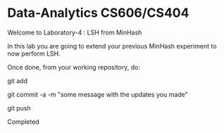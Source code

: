 # Data-Analytics CS606/CS404

Welcome to Laboratory-4 : LSH from MinHash

In this lab you are going to extend your previous MinHash experiment to now perform LSH.

Once done, from your working repository, do:

git add

git commit -a -m "some message with the updates you made"

git push

Completed
